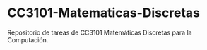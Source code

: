 # CC3101-Matematicas-Discretas

Repositorio de tareas de CC3101 Matemáticas Discretas para la Computación.

